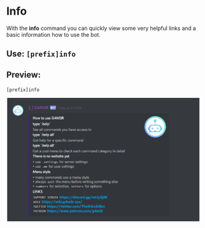 # Info

With the **info** command you can quickly view some very helpful links and a basic information how to use the bot.

## Use: `[prefix]info`

## Preview:

`[prefix]info`

![](../../.gitbook/assets/image%20%2839%29.png)

